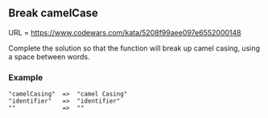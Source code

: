 ## Break camelCase

URL = https://www.codewars.com/kata/5208f99aee097e6552000148

Complete the solution so that the function will break up camel casing, using a space between words.

### Example

```
"camelCasing"  =>  "camel Casing"
"identifier"   =>  "identifier"
""             =>  ""
```
